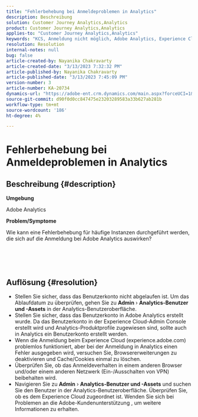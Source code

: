 ```yaml
---
title: "Fehlerbehebung bei Anmeldeproblemen in Analytics"
description: Beschreibung
solution: Customer Journey Analytics,Analytics
product: Customer Journey Analytics,Analytics
applies-to: "Customer Journey Analytics,Analytics"
keywords: "KCS, Anmeldung nicht möglich, Adobe Analytics, Experience Cloud, Analytics-Benutzeroberfläche"
resolution: Resolution
internal-notes: null
bug: false
article-created-by: Nayanika Chakravarty
article-created-date: "3/13/2023 7:32:32 PM"
article-published-by: Nayanika Chakravarty
article-published-date: "3/13/2023 7:45:09 PM"
version-number: 3
article-number: KA-20734
dynamics-url: "https://adobe-ent.crm.dynamics.com/main.aspx?forceUCI=1&pagetype=entityrecord&etn=knowledgearticle&id=0b29a2c8-d5c1-ed11-83ff-6045bd0065b6"
source-git-commit: d90f0d0cc847475e23203289583a33b627ab281b
workflow-type: tm+mt
source-wordcount: '186'
ht-degree: 4%

---
```


# Fehlerbehebung bei Anmeldeproblemen in Analytics

## Beschreibung {#description}


<b>Umgebung</b>

Adobe Analytics

<b>Problem/Symptome</b>

Wie kann eine Fehlerbehebung für häufige Instanzen durchgeführt werden, die sich auf die Anmeldung bei Adobe Analytics auswirken?
<br><br> <br><br> <br>

## Auflösung {#resolution}


- Stellen Sie sicher, dass das Benutzerkonto nicht abgelaufen ist. Um das Ablaufdatum zu überprüfen, gehen Sie zu <b>Admin</b> › <b>Analytics-Benutzer und -Assets</b> in der Analytics-Benutzeroberfläche.
- Stellen Sie sicher, dass das Benutzerkonto in Adobe Analytics erstellt wurde. Da das Benutzerkonto in der Experience Cloud-Admin Console erstellt wird und Analytics-Produktprofile zugewiesen sind, sollte auch in Analytics ein Benutzerkonto erstellt werden.
- Wenn die Anmeldung beim Experience Cloud (experience.adobe.com) problemlos funktioniert, aber bei der Anmeldung in Analytics einen Fehler ausgegeben wird, versuchen Sie, Browsererweiterungen zu deaktivieren und Cache/Cookies einmal zu löschen.
- Überprüfen Sie, ob das Anmeldeverhalten in einem anderen Browser und/oder einem anderen Netzwerk (Ein-/Ausschalten von VPN) beibehalten wird.
- Navigieren Sie zu <b>Admin</b> › <b>Analytics-Benutzer und -Assets</b> und suchen Sie den Benutzer in der Analytics-Benutzeroberfläche. Überprüfen Sie, ob es dem Experience Cloud zugeordnet ist. Wenden Sie sich bei Problemen an die Adobe-Kundenunterstützung , um weitere Informationen zu erhalten.



